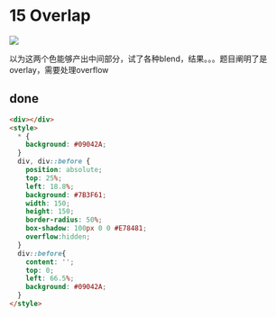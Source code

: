 # 15 Overlap

![](https://raw.githubusercontent.com/sari3l/css_battle/main/media/16772068195858/16772068327586.png)

以为这两个色能够产出中间部分，试了各种blend，结果。。。题目阐明了是overlay，需要处理overflow

## done

```html
<div></div>
<style>
  * {
    background: #09042A;
  }  
  div, div::before {
    position: absolute;
    top: 25%;
    left: 18.8%;
    background: #7B3F61;
    width: 150;
    height: 150;
    border-radius: 50%;
    box-shadow: 100px 0 0 #E78481;
    overflow:hidden;
  }
  div::before{
    content: '';
    top: 0;
    left: 66.5%;
    background: #09042A;
  }
</style>
```